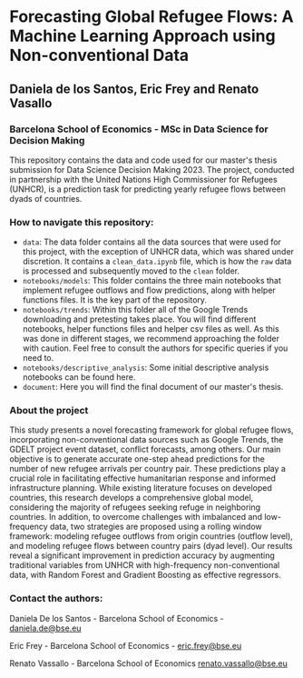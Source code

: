 # Forecasting Global Refugee Flows: A Machine Learning Approach using Non-conventional Data

## Daniela de los Santos, Eric Frey and Renato Vasallo
### Barcelona School of Economics - MSc in Data Science for Decision Making
This repository contains the data and code used for our master's thesis submission for Data Science Decision Making 2023. The project, conducted in partnership with the United Nations High Commissioner for Refugees (UNHCR), is a prediction task for predicting yearly refugee flows between dyads of countries.

### How to navigate this repository:
+ `data`: The data folder contains all the data sources that were used for this project, with the exception of UNHCR data, which was shared under discretion. It contains a `clean_data.ipynb` file, which is how the `raw` data is processed and subsequently moved to the `clean` folder.
+ `notebooks/models`: This folder contains the three main notebooks that implement refugee outflows and flow predictions, along with helper functions files. It is the key part of the repository.
+ `notebooks/trends`: Within this folder all of the Google Trends downloading and pretesting takes place. You will find different notebooks, helper functions files and helper csv files as well. As this was done in different stages, we recommend approaching the folder with caution. Feel free to consult the authors for specific queries if you need to.
+ `notebooks/descriptive_analysis`: Some initial descriptive analysis notebooks can be found here.
+ `document`: Here you will find the final document of our master's thesis.
  
### About the project

This study presents a novel forecasting framework for global refugee flows, incorporating non-conventional data sources such as Google Trends, the GDELT project event dataset, conflict forecasts, among others. Our main objective is to generate accurate one-step ahead predictions for the number of new refugee arrivals per country pair. These predictions play a crucial role in facilitating effective humanitarian response and informed infrastructure planning. While existing literature focuses on developed countries, this research develops a comprehensive global model, considering the majority of refugees seeking refuge in neighboring countries. In addition, to overcome challenges with imbalanced and low-frequency data, two strategies are proposed using a rolling window framework: modeling refugee outflows from origin countries (outflow level), and modeling refugee flows between country pairs (dyad level). Our results reveal a significant improvement in prediction accuracy by augmenting traditional variables from UNHCR with high-frequency non-conventional data, with Random Forest and Gradient Boosting as effective regressors.

### Contact the authors:
Daniela De los Santos - Barcelona School of Economics - daniela.de@bse.eu

Eric Frey - Barcelona School of Economics - eric.frey@bse.eu

Renato Vassallo - Barcelona School of Economics renato.vassallo@bse.eu
